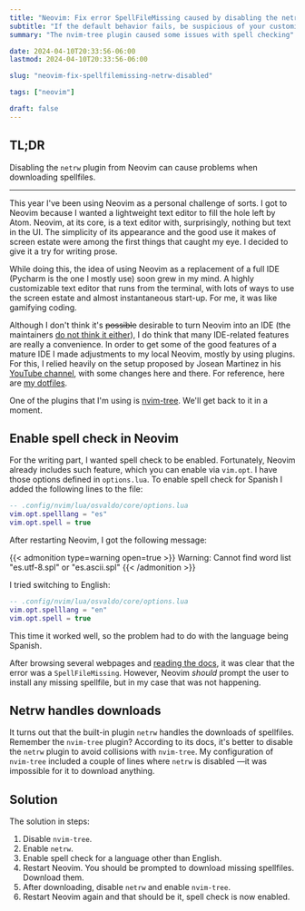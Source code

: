 ```yaml
---
title: "Neovim: Fix error SpellFileMissing caused by disabling the netrw plugin"
subtitle: "If the default behavior fails, be suspicious of your customizations"
summary: "The nvim-tree plugin caused some issues with spell checking"

date: 2024-04-10T20:33:56-06:00
lastmod: 2024-04-10T20:33:56-06:00

slug: "neovim-fix-spellfilemissing-netrw-disabled"

tags: ["neovim"]

draft: false
---
```


## TL;DR

Disabling the `netrw` plugin from Neovim can cause problems when downloading spellfiles.

---

This year I've been using Neovim as a personal challenge of sorts.
I got to Neovim because
I wanted a lightweight text editor to fill the hole left by Atom.
Neovim, at its core, is a text editor with, surprisingly, nothing but text in the UI.
The simplicity of its appearance and the good use it makes of screen estate
were among the first things that caught my eye.
I decided to give it a try for writing prose.

While doing this,
the idea of using Neovim as a replacement of a full IDE
(Pycharm is the one I mostly use)
soon grew in my mind.
A highly customizable text editor that runs from the terminal,
with lots of ways to use the screen estate 
and almost instantaneous start-up.
For me, it was like gamifying coding.

Although I don't think it's ~~possible~~ desirable to turn Neovim into an IDE
(the maintainers [do not think it either](https://neovim.io/charter/)),
I do think that many IDE-related features are really a convenience.
In order to get some of the good features of a mature IDE
I made adjustments to my local Neovim, mostly by using plugins.
For this, I relied heavily on the setup proposed by Josean Martinez
in his [YouTube channel](https://www.youtube.com/watch?v=6pAG3BHurdM),
with some changes here and there.
For reference, here are [my dotfiles](https://github.com/Quiroptero/dotfiles).

One of the plugins that I'm using is [nvim-tree](https://github.com/nvim-tree/nvim-tree.lua).
We'll get back to it in a moment.

## Enable spell check in Neovim

For the writing part, I wanted spell check to be enabled.
Fortunately, Neovim already includes such feature,
which you can enable via `vim.opt`.
I have those options defined in `options.lua`.
To enable spell check for Spanish I added the following lines to the file:

```lua
-- .config/nvim/lua/osvaldo/core/options.lua
vim.opt.spelllang = "es"
vim.opt.spell = true
```

After restarting Neovim, I got the following message:

{{< admonition type=warning open=true >}}
Warning: Cannot find word list "es.utf-8.spl" or "es.ascii.spl"
{{< /admonition >}}

I tried switching to English:

```lua
-- .config/nvim/lua/osvaldo/core/options.lua
vim.opt.spelllang = "en"
vim.opt.spell = true
```

This time it worked well, so the problem had to do with the language being Spanish.

After browsing several webpages and
[reading the docs](https://neovim.io/doc/user/spell.html),
it was clear that the error was a `SpellFileMissing`.
However, Neovim _should_ prompt the user to install any missing spellfile,
but in my case that was not happening.

## Netrw handles downloads

It turns out that the built-in plugin `netrw` handles the downloads of spellfiles.
Remember the `nvim-tree` plugin?
According to its docs,
it's better to disable the `netrw` plugin to avoid collisions with `nvim-tree`.
My configuration of `nvim-tree` included a couple of lines where `netrw` is disabled
—it was impossible for it to download anything.

## Solution

The solution in steps:

1. Disable `nvim-tree`.
2. Enable `netrw`.
3. Enable spell check for a language other than English.
4. Restart Neovim. You should be prompted to download missing spellfiles. Download them.
5. After downloading, disable `netrw` and enable `nvim-tree`.
6. Restart Neovim again and that should be it, spell check is now enabled.

